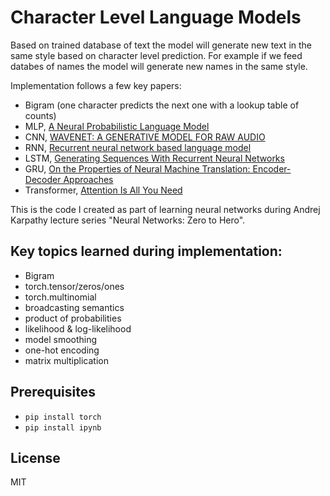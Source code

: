# **Character Level Language Models**

Based on trained database of text the model will generate new text in the same style based on character level prediction. For example if we feed databes of names the model will generate new names in the same style.

Implementation follows a few key papers:

- Bigram (one character predicts the next one with a lookup table of counts)
- MLP, [A Neural Probabilistic Language Model](https://www.jmlr.org/papers/volume3/bengio03a/bengio03a.pdf)
- CNN, [WAVENET: A GENERATIVE MODEL FOR RAW AUDIO](https://arxiv.org/pdf/1609.03499.pdf)
- RNN, [Recurrent neural network based language model](https://www.fit.vutbr.cz/research/groups/speech/publi/2010/mikolov_interspeech2010_IS100722.pdf)
- LSTM, [Generating Sequences With Recurrent Neural Networks](https://arxiv.org/pdf/1308.0850.pdf)
- GRU, [On the Properties of Neural Machine Translation: Encoder-Decoder Approaches](https://arxiv.org/pdf/1409.1259.pdf)
- Transformer, [Attention Is All You Need](https://arxiv.org/pdf/1706.03762.pdf)

This is the code I created as part of learning neural networks during Andrej Karpathy lecture series "Neural Networks: Zero to Hero".

## Key topics learned during implementation:

- Bigram
- torch.tensor/zeros/ones
- torch.multinomial
- broadcasting semantics
- product of probabilities
- likelihood & log-likelihood
- model smoothing
- one-hot encoding
- matrix multiplication

## Prerequisites

- `pip install torch`
- `pip install ipynb`

## License
MIT